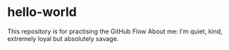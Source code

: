 # hello-world
This repository is for practising the GitHub Flow
About me: I'm quiet, kind, extremely loyal but absolutely savage.
